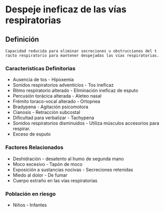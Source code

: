 # Despeje ineficaz de las vías respiratorias
## Definición
	Capacidad reducida para eliminar secreciones u obstrucciones del t racto respiratorio para mantener despejadas las vías respiratorias.

### Caracteristicas Definitorias
- Ausencia de tos  - Hipoxemia  
- Sonidos respiratorios 
adventicios  - Tos ineficaz  
- Ritmo respiratorio alterado  - Eliminación ineficaz de esputo  
- Percusión torácica alterada  - Aleteo nasal  
- Frémito toraco-vocal alterado  - Ortopnea  
- Bradypena  - Agitación psicomotora  
- Cianosis  - Retracción subcostal  
- Dificultad para verbalizar  - Tachypena  
- Sonidos respiratorios 
disminuidos  - Utiliza músculos accesorios para 
respirar.   
- Exceso de esputo

### Factores Relacionados
- Deshidración  - desatento al humo de segunda 
mano  
- Moco excesivo  - Tapón de moco  
- Exposición a sustancias nocivas  - Secreciones retenidas  
- Miedo al dolor  - De fumar   
- Cuerpo extraño en las vías respiratorias

### Población en riesgo
- Niños  - Infantes

